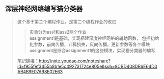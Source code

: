 ## 深层神经网络编写猫分类器
>这个基于第二个编程作业，是第二个编程作业的改进
>>实验分为ass1和ass2两个作业<br>
assignment1是基础，实现搭建深度神经网络的辅助函数，
包括初始化参数，前向传播，计算损失，反向传播，更新参数等各个模块<br>assignment是综合assignment1的这些模块，实现猫分类器的编写
>
>笔记链接：http://note.youdao.com/noteshare?id=f955fef3455b8b1e5c492731724e805e&sub=8CBD408DB6E64D0AB4B9E07A98E02E63
